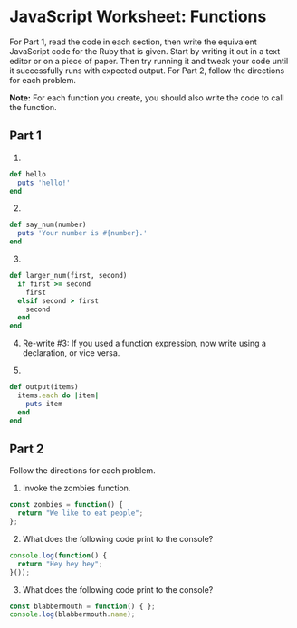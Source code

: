 # JavaScript Worksheet: Functions
For Part 1, read the code in each section, then write the equivalent JavaScript code for the Ruby that is given. Start by writing it out in a text editor or on a piece of paper. Then try running it and tweak your code until it successfully runs with expected output.
For Part 2, follow the directions for each problem.

**Note:** For each function you create, you should also write the code to call the function.

## Part 1
1. &nbsp;
  ```ruby
  def hello
    puts 'hello!'
  end
  ```

2. &nbsp;
  ```ruby
  def say_num(number)
    puts 'Your number is #{number}.'
  end
  ```

3. &nbsp;
  ```ruby
  def larger_num(first, second)
    if first >= second
      first
    elsif second > first
      second
    end
  end
  ```

4. Re-write #3: If you used a function expression, now write using a declaration, or vice versa.

5. &nbsp;
  ```ruby
  def output(items)
    items.each do |item|
      puts item
    end
  end
  ```


## Part 2
Follow the directions for each problem.
1. Invoke the zombies function.
  ```javascript
  const zombies = function() {
    return "We like to eat people";
  };
  ```

<!-- 1. Call the `square()` method on the `my_calculator` object.
  ```javascript
  const Calculator = function() {
    this.square = function(x) {
      return x * x;
    }
  };
  let my_calculator = new Calculator();
  ``` -->

2. What does the following code print to the console?
  ```javascript
  console.log(function() {
    return "Hey hey hey";
  }());
  ```

3. What does the following code print to the console?
  ```javascript
  const blabbermouth = function() { };
  console.log(blabbermouth.name);
  ```
